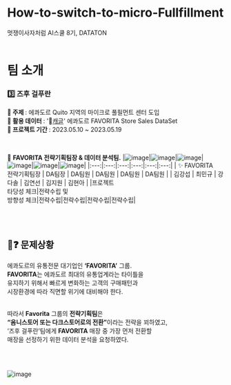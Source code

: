 # How-to-switch-to-micro-Fullfillment
멋쟁이사자처럼 AI스쿨 8기, DATATON
<br>
<br>


# 팀 소개 <br>
### 3️⃣ 즈후 걸푸란 <br>

<b> 📁 주제 </b>: 에콰도르 Quito 지역의 마이크로 풀필먼트 센터 도입</b> <br>
<b> 📁 활용 데이터 </b>: '🏅[캐글](https://www.kaggle.com/competitions/store-sales-time-series-forecasting/overview)' 에콰도르 FAVORITA Store Sales DataSet <br>
<b> 📁 프로젝트 기간 </b>: 2023.05.10 ~ 2023.05.19 

<br>

🦁 <b> FAVORITA 전략기획팀장 & 데이터 분석팀.</b>
|![image](https://user-images.githubusercontent.com/124337933/237033411-cd779a5f-d45b-41c1-8ef1-49e4453539c9.png)|![image](https://user-images.githubusercontent.com/124337933/237033354-ae3e2661-0d0b-487d-98d3-4f8b0bc6fc42.png)|![image](https://user-images.githubusercontent.com/124337933/237033386-393492bf-bc05-468e-b160-0dbf63cde6c9.png)|![image](https://user-images.githubusercontent.com/124337933/237033439-66e815de-35e4-4834-8493-387309a5e2d0.png)|![image](https://user-images.githubusercontent.com/124337933/237033456-12825d94-c382-4bec-823b-c44898fcaf1e.png)|![image](https://user-images.githubusercontent.com/124337933/237033473-360923ae-c41a-4b7a-948e-b2a4483a05d5.png)|
|:---:|:---:|:---:|:---:|:---:|:---:|
| ✨ FAVORITA <br> 전략기획팀장 |  DA팀장 | DA팀원 |  DA팀원 |  DA팀원 |  DA팀원 |
|  김강섭 |  최민규 | 강다솔 |  김연선 |  김지원 |  김현아 |
|프로젝트 <br> 타당성 체크|전략수립 및 <br> 방향성 체크|전략수립|전략수립|전략수립|전략수립|

<br><br>

## 🤔❓ 문제상황 

에콰도르의 유통전문 대기업인 <b>‘FAVORITA’</b> 그룹. <br>
<b>FAVORITA</b>는 에콰도르 최대의 유통업계라는 타이틀을 <br>
유지하기 위해서 빠르게 변화하는 고객의 구매패턴과 <br>
시장환경에 따라 직면할 위기에 대비해야 한다. <br><br>

따라서 <b>Favorita</b> 그룹의 <b>전략기획팀</b>은 <br>
<b>“옴니스토어 또는 다크스토어로의 전환”</b>이라는 전략을 꾀하였고, <br>
‘즈후 걸푸란’팀에게 <b>FAVORITA</b> 매장 중 가장 먼저 전환할 <br>
매장을 선정하기 위한 데이터 분석을 요청하였다. <br>


<br><br>

![image](https://github.com/hapvpy/How-to-switch-to-micro-Fullfillment/assets/124337933/94983b13-4b87-472e-84f6-68b861005b8a)



